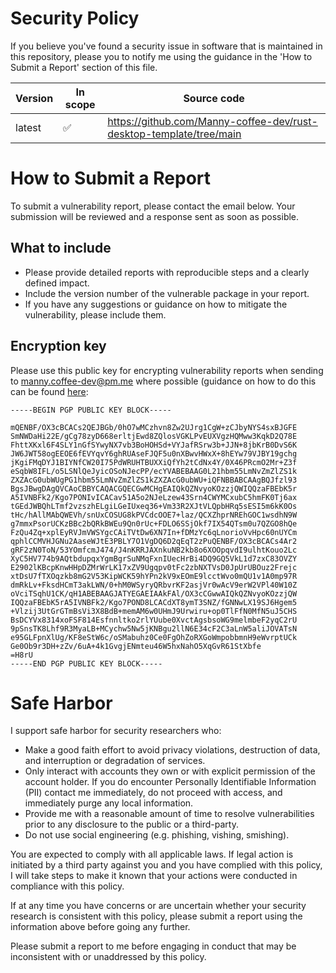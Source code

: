 # Security Policy

If you believe you've found a security issue in software that is maintained in this repository, please you to notify me using the guidance in the 'How to Submit a Report' section of this file.

| Version | In scope | Source code |
| ------- | -------- | ----------- |
| latest  | ✅ | https://github.com/Manny-coffee-dev/rust-desktop-template/tree/main |

# How to Submit a Report

To submit a vulnerability report, please contact the email below. Your submission will be reviewed and a response sent as soon as possible.

## What to include

* Please provide detailed reports with reproducible steps and a clearly defined impact.
* Include the version number of the vulnerable package in your report.
* If you have any suggestions or guidance on how to mitigate the vulnerability, please include them.

## Encryption key

Please use this public key for encrypting vulnerability reports when sending to manny.coffee-dev@pm.me where possible (guidance on how to do this can be found [here](https://www.ucl.ac.uk/information-security/technical-advice/encryption/guidance-email-encryption):

```
-----BEGIN PGP PUBLIC KEY BLOCK-----

mQENBF/OX3cBCACs2QEJBGb/0hO7wMCzhvn8Zw2UJrg1CgW+zCJbyNYS4sxBJGFE
SmNWDaHi22E/gCg78zyD668erltjEwd8ZQlosVGKLPvEUXVgzHQMww3KqkD2Q78E
FhttXKxl6F4SLY1nGfSYwyNX7vb3BoHOHSd+VYJafRSrw3b+JJN+8jbKrB0DvS6K
JW6JWT58ogEEOE6fEVYqvY6ghRUAseFJQF5u0nXBwvHWxX+8hEYw79VJBY19gchg
jKgiFMqDYJ1BIYNfCW20I75PdWRUHTBUXXiQfYh2tCdNx4Y/0X46PRcmO2Mr+Z3f
eSqbW8IFL/o5LSNlQeJyicOSoNJecPP/ecYVABEBAAG0L21hbm55LmNvZmZlZS1k
ZXZAcG0ubWUgPG1hbm55LmNvZmZlZS1kZXZAcG0ubWU+iQFNBBABCAAgBQJfzl93
BgsJBwgDAgQVCAoCBBYCAQACGQECGwMCHgEAIQkQZNvyoKOzzjQWIQQzaFBEbK5r
A5IVNBFk2/Kgo7PONIvICACav51A5o2NJeLzew43Srn4CWYMCxubC5hmFK0Tj6ax
tGEdJWBQhLTmf2vzszhELgiLGeIUxeq36+Vm33R2XJtVLQpbHRq5sESI5m6kK0Os
tHc/hAllMAbQWEVh/snUxCOSUG8kPVCdcOOE7+laz/QCXZhprNREhGOC1wsdhN9W
g7mmxPsorUCKzBBc2bQRkBWEu9Qn0rUc+FDLO6SSjOkf7IX54QTsm0u7QZGO8hQe
FzQu4Zq+xplEyRVJmVWSYgcCAiTVtDw6XN7In+fDMzYc6qLnorioVvHpc60nUYCm
qphlCCMVHJGNu2AaseWJtE3PBLY7O1VgDQ6D2qEqT2zPuQENBF/OX3cBCACs4Ar2
gRF2zN0ToN/53YOmfcmJ474/J4nKRRJAXnkuNB2kb8o6XOOpqvdI9ulhtKouo2Lc
XyC5HV774b9AQtbdupqxYgmBgrSuNMqFxnIUecHrBi4DQ9GQ5VkL1d7zxC83OVZY
E2902lKBcpKnwHHpDZMrWrLK17xZV9Ugqpv0tFc2zbNXTVsD0JpUrUBOuz2Frejc
xtDsU7fTXOqzkb8mG2V53KipWCK59hYPn2kV9xEOmE9lcctWvo0mQU1v1A0mp97R
dmRkLv+FksdHCmT3akLWN/0+hM0WSyryQRbvrKF2asjVr0wAcV9erW2VPl40W10Z
oVciTSqhU1CK/qH1ABEBAAGJATYEGAEIAAkFAl/OX3cCGwwAIQkQZNvyoKOzzjQW
IQQzaFBEbK5rA5IVNBFk2/Kgo7POND8LCACdXT8ymT3SNZ/fGNNwLX19SJ6Hgem5
+Vlzij3UtGrGTmBsVi3X8BdB+memAM6w0UHmJ9Urwiru+op0TlFfN0MfN5uJ5CHS
BsDCYVx8314xoFSF814Esfnnltko2rlYUube0XvctAgsbsoWG9melmbeF2yqC2rU
9pSnsTK8Lhf9R3MyaLB+MCychw5Nw5jKNBgu2llN6E34cF2C3aLnW5aliJOVATsN
e95GLFpnXlUg/KF8eStW6c/oSMabuhz0Ce0FgOhZoRXGoWmpobbmnH9eWvrptUCk
Ge0Ob9r3DH+zZv/6uA+4k1GvgjENmteu46W5hxNahO5XqGvR61StXbfe
=H8rU
-----END PGP PUBLIC KEY BLOCK-----
```

# Safe Harbor

I support safe harbor for security researchers who:

* Make a good faith effort to avoid privacy violations, destruction of data, and interruption or degradation of services.
* Only interact with accounts they own or with explicit permission of the account holder. If you do encounter Personally Identifiable Information (PII) contact me immediately, do not proceed with access, and immediately purge any local information.
* Provide me with a reasonable amount of time to resolve vulnerabilities prior to any disclosure to the public or a third-party.
* Do not use social engineering (e.g. phishing, vishing, smishing).

You are expected to comply with all applicable laws. If legal action is initiated by a third party against you and you have complied with this policy, I will take steps to make it known that your actions were conducted in compliance with this policy.

If at any time you have concerns or are uncertain whether your security research is consistent with this policy, please submit a report using the information above before going any further.

Please submit a report to me before engaging in conduct that may be inconsistent with or unaddressed by this policy.
